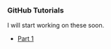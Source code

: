 ### GitHub Tutorials
I will start working on these soon.

- [Part 1](https://smileycreations15.github.io/GitHub-Tutorials/1)
